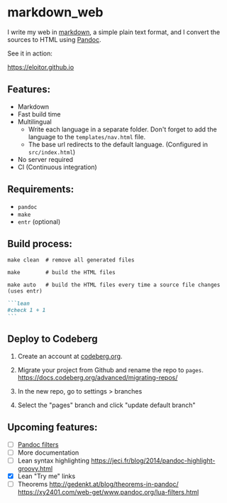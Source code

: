 # markdown_web

I write my web in [markdown](https://en.wikipedia.org/wiki/Markdown), a simple plain text format, and I convert the sources to HTML using [Pandoc](https://pandoc.org/).

See it in action:

https://eloitor.github.io


## Features:

- Markdown
- Fast build time
- Multilingual
    - Write each language in a separate folder. Don't forget to add the language to the `templates/nav.html` file.
    - The base url redirects to the default language. (Configured in `src/index.html`)
- No server required
- CI (Continuous integration)

## Requirements:

- `pandoc`
- `make`
- `entr` (optional)

## Build process:

```
make clean  # remove all generated files

make        # build the HTML files        

make auto   # build the HTML files every time a source file changes (uses entr)
```

````markdown .numberLines
```lean
#check 1 + 1
```
````


## Deploy to Codeberg

1. Create an account at [codeberg.org](https://codeberg.org/).
2. Migrate your project from Github and rename the repo to `pages`.  
https://docs.codeberg.org/advanced/migrating-repos/

3. In the new repo, go to settings > branches
4. Select the "pages" branch and click "update default branch"


## Upcoming features:

- [ ] [Pandoc filters](https://github.com/jgm/pandocfilters)
- [ ] More documentation
- [ ] Lean syntax highlighting
    https://jeci.fr/blog/2014/pandoc-highlight-groovy.html
- [x] Lean "Try me" links
- [ ] Theorems http://gedenkt.at/blog/theorems-in-pandoc/
https://xy2401.com/web-get/www.pandoc.org/lua-filters.html